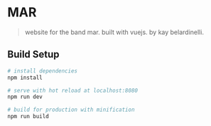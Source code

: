 # MAR

> website for the band mar. built with vuejs. by kay belardinelli.


## Build Setup

``` bash
# install dependencies
npm install

# serve with hot reload at localhost:8080
npm run dev

# build for production with minification
npm run build
```